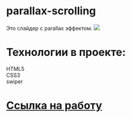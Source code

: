 # parallax-scrolling
Это слайдер с parallax эффектом. 
<img src="https://github.com/CHaPiOn777/parallax-scrolling/blob/main/img/screen-3.png" />  
# Технологии в проекте:
HTML5  
CSS3  
swiper

# [Ссылка на работу](https://chapion777.github.io/parallax-scrolling/)
